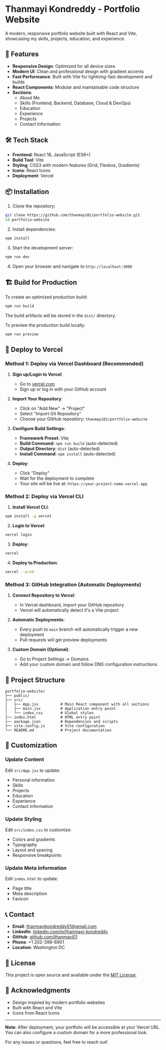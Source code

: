 # Thanmayi Kondreddy - Portfolio Website

A modern, responsive portfolio website built with React and Vite, showcasing my skills, projects, education, and experience.

## 🚀 Features

- **Responsive Design**: Optimized for all device sizes
- **Modern UI**: Clean and professional design with gradient accents
- **Fast Performance**: Built with Vite for lightning-fast development and builds
- **React Components**: Modular and maintainable code structure
- **Sections**:
  - About Me
  - Skills (Frontend, Backend, Database, Cloud & DevOps)
  - Education
  - Experience
  - Projects
  - Contact Information

## 🛠️ Tech Stack

- **Frontend**: React 18, JavaScript (ES6+)
- **Build Tool**: Vite
- **Styling**: CSS3 with modern features (Grid, Flexbox, Gradients)
- **Icons**: React Icons
- **Deployment**: Vercel

## 📦 Installation

1. Clone the repository:
```bash
git clone https://github.com/thanmayi01/portfolio-website.git
cd portfolio-website
```

2. Install dependencies:
```bash
npm install
```

3. Start the development server:
```bash
npm run dev
```

4. Open your browser and navigate to `http://localhost:3000`

## 🏗️ Build for Production

To create an optimized production build:

```bash
npm run build
```

The build artifacts will be stored in the `dist/` directory.

To preview the production build locally:

```bash
npm run preview
```

## 🚀 Deploy to Vercel

### Method 1: Deploy via Vercel Dashboard (Recommended)

1. **Sign up/Login to Vercel**:
   - Go to [vercel.com](https://vercel.com)
   - Sign up or log in with your GitHub account

2. **Import Your Repository**:
   - Click on "Add New" → "Project"
   - Select "Import Git Repository"
   - Choose your GitHub repository: `thanmayi01/portfolio-website`

3. **Configure Build Settings**:
   - **Framework Preset**: Vite
   - **Build Command**: `npm run build` (auto-detected)
   - **Output Directory**: `dist` (auto-detected)
   - **Install Command**: `npm install` (auto-detected)

4. **Deploy**:
   - Click "Deploy"
   - Wait for the deployment to complete
   - Your site will be live at: `https://your-project-name.vercel.app`

### Method 2: Deploy via Vercel CLI

1. **Install Vercel CLI**:
```bash
npm install -g vercel
```

2. **Login to Vercel**:
```bash
vercel login
```

3. **Deploy**:
```bash
vercel
```

4. **Deploy to Production**:
```bash
vercel --prod
```

### Method 3: GitHub Integration (Automatic Deployments)

1. **Connect Repository to Vercel**:
   - In Vercel dashboard, import your GitHub repository
   - Vercel will automatically detect it's a Vite project

2. **Automatic Deployments**:
   - Every push to `main` branch will automatically trigger a new deployment
   - Pull requests will get preview deployments

3. **Custom Domain (Optional)**:
   - Go to Project Settings → Domains
   - Add your custom domain and follow DNS configuration instructions

## 📁 Project Structure

```
portfolio-website/
├── public/
├── src/
│   ├── App.jsx          # Main React component with all sections
│   ├── main.jsx         # Application entry point
│   └── index.css        # Global styles
├── index.html           # HTML entry point
├── package.json         # Dependencies and scripts
├── vite.config.js       # Vite configuration
└── README.md            # Project documentation
```

## 🎨 Customization

### Update Content

Edit `src/App.jsx` to update:
- Personal information
- Skills
- Projects
- Education
- Experience
- Contact information

### Update Styling

Edit `src/index.css` to customize:
- Colors and gradients
- Typography
- Layout and spacing
- Responsive breakpoints

### Update Meta Information

Edit `index.html` to update:
- Page title
- Meta description
- Favicon

## 📞 Contact

- **Email**: thanmayikondreddy01@gmail.com
- **LinkedIn**: [linkedin.com/in/thanmayi-kondreddy](https://linkedin.com/in/thanmayi-kondreddy)
- **GitHub**: [github.com/thanmayi01](https://github.com/thanmayi01)
- **Phone**: +1 202-399-6901
- **Location**: Washington DC

## 📄 License

This project is open source and available under the [MIT License](LICENSE).

## 🙏 Acknowledgments

- Design inspired by modern portfolio websites
- Built with React and Vite
- Icons from React Icons

---

**Note**: After deployment, your portfolio will be accessible at your Vercel URL. You can also configure a custom domain for a more professional look.

For any issues or questions, feel free to reach out!
